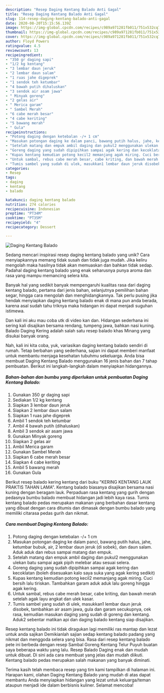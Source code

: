 ```yaml
---
description: "Resep Daging Kentang Balado Anti Gagal"
title: "Resep Daging Kentang Balado Anti Gagal"
slug: 114-resep-daging-kentang-balado-anti-gagal
date: 2020-08-20T15:15:56.139Z
image: https://img-global.cpcdn.com/recipes/c989a971281fb011/751x532cq70/daging-kentang-balado-foto-resep-utama.jpg
thumbnail: https://img-global.cpcdn.com/recipes/c989a971281fb011/751x532cq70/daging-kentang-balado-foto-resep-utama.jpg
cover: https://img-global.cpcdn.com/recipes/c989a971281fb011/751x532cq70/daging-kentang-balado-foto-resep-utama.jpg
author: Floyd Powers
ratingvalue: 4.5
reviewcount: 13
recipeingredient:
- "350 gr daging sapi"
- "1/2 kg kentang"
- "3 lembar daun jeruk"
- "2 lembar daun salam"
- "1 ruas jahe digeprek"
- "1 sendok teh ketumbar"
- "4 bawah putih dihaluskan"
- "3 sendok air asam jawa"
- " Minyak goreng"
- "2 gelas air"
- " Merica garam"
- " Sambel Merah"
- "6 cabe merah besar"
- "4 cabe keriting"
- "5 bawang merah"
- " Gula"
recipeinstructions:
- "Potong daging dengan ketebalan -/+ 1 cm"
- "Masukan potongan daging ke dalam panci, bawang putih halus, jahe, ketumbar bubuk, air, 2 lembar daun jeruk (di sobek), dan daun salam. Aduk aduk dan rebus sampai matang dan empuk."
- "Setelah matang dan empuk ambil daging dan pukul2 menggunakan ulekan batu sampai agak pipih melebar atau sesuai selera."
- "Goreng daging yang sudah dipipihkan sampai agak kering dan kecoklatan (boleh disesuakan kalo saya suka yang agak kering sedikit)"
- "Kupas kentang kemudian potong kecil2 memanjang agak miring. Cuci bersih lalu tiriskan. Tambahkan garam aduk aduk lalu goreng hingga agak kering."
- "Untuk sambal, rebus cabe merah besar, cabe kriting, dan bawah merah setelah agak layu angkat dan ulek kasar."
- "Tumis sambel yang sudah di ulek, masukkan1 lembar daun jeruk disobek, tambahkan air asam jawa, gula dan garam secukupnya, cek rasa, kemudian masukan daging yang sudah di goreng dan kentang. Aduk2 sebentar matikan api dan daging balado kentang siap disajikan."
categories:
- Resep
tags:
- daging
- kentang
- balado

katakunci: daging kentang balado 
nutrition: 274 calories
recipecuisine: Indonesian
preptime: "PT34M"
cooktime: "PT35M"
recipeyield: "4"
recipecategory: Dessert

---
```



![Daging Kentang Balado](https://img-global.cpcdn.com/recipes/c989a971281fb011/751x532cq70/daging-kentang-balado-foto-resep-utama.jpg)

Sedang mencari inspirasi resep daging kentang balado yang unik? Cara menyiapkannya memang tidak susah dan tidak juga mudah. Jika keliru mengolah maka hasilnya tidak akan memuaskan dan bahkan tidak sedap. Padahal daging kentang balado yang enak seharusnya punya aroma dan rasa yang mampu memancing selera kita.

Banyak hal yang sedikit banyak mempengaruhi kualitas rasa dari daging kentang balado, pertama dari jenis bahan, selanjutnya pemilihan bahan segar, hingga cara mengolah dan menghidangkannya. Tak perlu pusing jika hendak menyiapkan daging kentang balado enak di mana pun anda berada, karena asal sudah tahu triknya maka hidangan ini dapat menjadi suguhan istimewa.

Dan kali ini aku mau coba utk di video kan dan. Hidangan sederhana ini sering kali disajikan bersama rendang, tumpeng jawa, bahkan nasi kuning. Balado Daging Kering adalah salah satu resep balado khas Minang yang disukai banyak orang.


Nah, kali ini kita coba, yuk, variasikan daging kentang balado sendiri di rumah. Tetap berbahan yang sederhana, sajian ini dapat memberi manfaat untuk membantu menjaga kesehatan tubuhmu sekeluarga. Anda bisa membuat Daging Kentang Balado menggunakan 16 jenis bahan dan 7 tahap pembuatan. Berikut ini langkah-langkah dalam menyiapkan hidangannya.

<!--inarticleads1-->

##### Bahan-bahan dan bumbu yang diperlukan untuk pembuatan Daging Kentang Balado:

1. Gunakan 350 gr daging sapi
1. Sediakan 1/2 kg kentang
1. Siapkan 3 lembar daun jeruk
1. Siapkan 2 lembar daun salam
1. Siapkan 1 ruas jahe digeprek
1. Ambil 1 sendok teh ketumbar
1. Ambil 4 bawah putih (dihaluskan)
1. Ambil 3 sendok air asam jawa
1. Gunakan  Minyak goreng
1. Siapkan 2 gelas air
1. Ambil  Merica garam
1. Gunakan  Sambel Merah
1. Siapkan 6 cabe merah besar
1. Siapkan 4 cabe keriting
1. Ambil 5 bawang merah
1. Gunakan  Gula


Berikut resep balado kering kentang dari buku &#34;KERING KENTANG LAUK PRAKTIS TAHAN LAMA&#34;. Kentang balado biasanya disajikan bersama nasi kuning dengan beragam lauk. Perpaduan rasa kentang yang gurih dengan pedasnya bumbu balado membuat hidangan jadi lebih kaya rasa. Tumis kentang balado pedas merupakan makanan yang berbahan dasar kentang yang dibuat dengan cara ditumis dan dimasak dengan bumbu balado yang memiliki citarasa pedas gurih dan nikmat. 

<!--inarticleads2-->

##### Cara membuat Daging Kentang Balado:

1. Potong daging dengan ketebalan -/+ 1 cm
1. Masukan potongan daging ke dalam panci, bawang putih halus, jahe, ketumbar bubuk, air, 2 lembar daun jeruk (di sobek), dan daun salam. Aduk aduk dan rebus sampai matang dan empuk.
1. Setelah matang dan empuk ambil daging dan pukul2 menggunakan ulekan batu sampai agak pipih melebar atau sesuai selera.
1. Goreng daging yang sudah dipipihkan sampai agak kering dan kecoklatan (boleh disesuakan kalo saya suka yang agak kering sedikit)
1. Kupas kentang kemudian potong kecil2 memanjang agak miring. Cuci bersih lalu tiriskan. Tambahkan garam aduk aduk lalu goreng hingga agak kering.
1. Untuk sambal, rebus cabe merah besar, cabe kriting, dan bawah merah setelah agak layu angkat dan ulek kasar.
1. Tumis sambel yang sudah di ulek, masukkan1 lembar daun jeruk disobek, tambahkan air asam jawa, gula dan garam secukupnya, cek rasa, kemudian masukan daging yang sudah di goreng dan kentang. Aduk2 sebentar matikan api dan daging balado kentang siap disajikan.


Resep kentang balado ini tidak diragukan lagi memiliki ras mantap dan lezat untuk anda sajikan Demikianlah sajian sedap kentang balado padang yang nikmat dan menggoda selera yang bisa. Rasa dari resep kentang balado pete ini berbeda dengan resep Sambal Goreng Kentang Telur Puyuh buatan saya beberapa waktu yang lalu. Resep Balado Daging enak dan mudah untuk dibuat. Di sini ada cara membuat yang jelas dan mudah diikuti. Kentang balado pedas merupakan salah makanan yang banyak diminati. 

Terima kasih telah membaca resep yang tim kami tampilkan di halaman ini. Harapan kami, olahan Daging Kentang Balado yang mudah di atas dapat membantu Anda menyiapkan hidangan yang lezat untuk keluarga/teman ataupun menjadi ide dalam berbisnis kuliner. Selamat mencoba!
